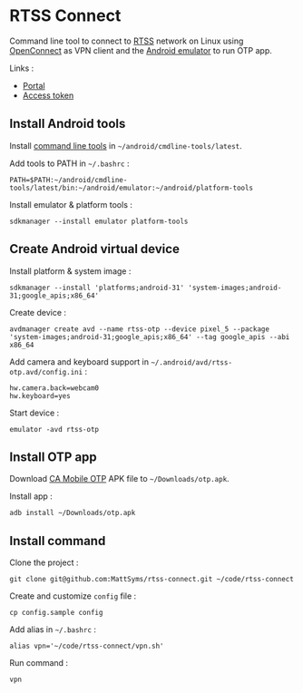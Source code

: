 # RTSS Connect

Command line tool to connect to [RTSS](https://en.wikipedia.org/wiki/R%C3%A9seau_de_t%C3%A9l%C3%A9communications_sociosanitaire) network on Linux using [OpenConnect](https://www.infradead.org/openconnect) as VPN client and the [Android emulator](https://developer.android.com/studio/run/emulator) to run OTP app.

Links :

- [Portal](https://www.portail.rtss.qc.ca)
- [Access token](http://www.ti.msss.gouv.qc.ca/Familles-de-services/Gestion-d-outils-collaboratifs/Teleaccesjetonvirtuel.aspx)

## Install Android tools

Install [command line tools](https://developer.android.com/studio#cmdline-tools) in `~/android/cmdline-tools/latest`.

Add tools to PATH in `~/.bashrc` :

```
PATH=$PATH:~/android/cmdline-tools/latest/bin:~/android/emulator:~/android/platform-tools
```

Install emulator & platform tools :

```
sdkmanager --install emulator platform-tools
```

## Create Android virtual device

Install platform & system image :

```
sdkmanager --install 'platforms;android-31' 'system-images;android-31;google_apis;x86_64'
```

Create device :

```
avdmanager create avd --name rtss-otp --device pixel_5 --package 'system-images;android-31;google_apis;x86_64' --tag google_apis --abi x86_64
```

Add camera and keyboard support in `~/.android/avd/rtss-otp.avd/config.ini` :

```
hw.camera.back=webcam0
hw.keyboard=yes
```

Start device :

```
emulator -avd rtss-otp
```

## Install OTP app

Download [CA Mobile OTP](https://play.google.com/store/apps/details?id=com.arcot.otp1) APK file to `~/Downloads/otp.apk`.

Install app :

```
adb install ~/Downloads/otp.apk
```

## Install command

Clone the project :

```
git clone git@github.com:MattSyms/rtss-connect.git ~/code/rtss-connect
```

Create and customize `config` file :

```
cp config.sample config
```

Add alias in `~/.bashrc` :

```
alias vpn='~/code/rtss-connect/vpn.sh'
```

Run command :

```
vpn
```
